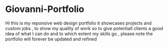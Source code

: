 # Giovanni-Portfolio
Hi this is my reponsive web design portfolio it showcases projects and custom jobs , to show my quality of work so to give potentiall clients 
a good idea of what I can do and to which extent my skills go , please note the portfolio will forever be updated and refined 
